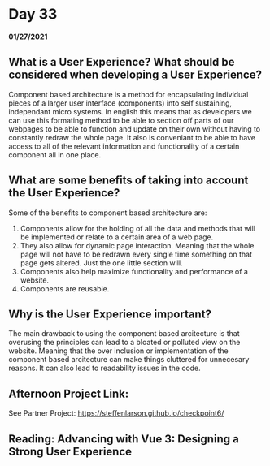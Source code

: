 # Day 33
__01/27/2021__

## What is a User Experience? What should be considered when developing a User Experience?

Component based architecture is a method for encapsulating individual pieces of a larger user interface (components) into self sustaining, independant micro systems. In english this means that as developers we can use this formating method to be able to section off parts of our webpages to be able to function and update on their own without having to constantly redraw the whole page. It also is conveniant to be able to have access to all of the relevant information and functionality of a certain component all in one place.


## What are some benefits of taking into account the User Experience?

Some of the benefits to component based architecture are:
1. Components allow for the holding of all the data and methods that will be implemented or relate to a certain area of a web page. 
2. They also allow for dynamic page interaction. Meaning that the whole page will not have to be redrawn every single time something on that page gets altered. Just the one little section will.
3. Components also help maximize functionality and performance of a website.
4. Components are reusable.


## Why is the User Experience important?

The main drawback to using the component based arcitecture is that overusing the principles can lead to a bloated or polluted view on the website. Meaning that the over inclusion or implementation of the component based arcitecture can make things cluttered for unnecesary reasons. It can also lead to readability issues in the code.


## Afternoon Project Link:

See Partner Project: https://steffenlarson.github.io/checkpoint6/


## Reading: Advancing with Vue 3: Designing a Strong User Experience